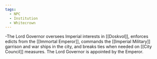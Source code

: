 ```yaml
---
tags:
  - NPC
  - Institution
  - Whitecrown
---
```

-The Lord Governor oversees Imperial interests in [[Doskvol]], enforces edicts from the [[Immortal Emperor]], commands the [[Imperial Military]] garrison and war ships in the city, and breaks ties when needed on [[City Council]] measures. The Lord Governor is appointed by the Emperor.